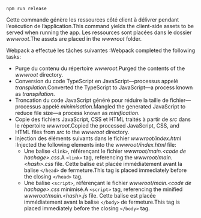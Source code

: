 ```console
npm run release
```

<span data-ttu-id="dceb7-101">Cette commande génère les ressources côté client à délivrer pendant l’exécution de l’application.</span><span class="sxs-lookup"><span data-stu-id="dceb7-101">This command yields the client-side assets to be served when running the app.</span></span> <span data-ttu-id="dceb7-102">Les ressources sont placées dans le dossier *wwwroot*.</span><span class="sxs-lookup"><span data-stu-id="dceb7-102">The assets are placed in the *wwwroot* folder.</span></span>

<span data-ttu-id="dceb7-103">Webpack a effectué les tâches suivantes :</span><span class="sxs-lookup"><span data-stu-id="dceb7-103">Webpack completed the following tasks:</span></span>

* <span data-ttu-id="dceb7-104">Purge du contenu du répertoire *wwwroot*.</span><span class="sxs-lookup"><span data-stu-id="dceb7-104">Purged the contents of the *wwwroot* directory.</span></span>
* <span data-ttu-id="dceb7-105">Conversion du code TypeScript en JavaScript&mdash;processus appelé *transpilation*.</span><span class="sxs-lookup"><span data-stu-id="dceb7-105">Converted the TypeScript to JavaScript&mdash;a process known as *transpilation*.</span></span>
* <span data-ttu-id="dceb7-106">Troncation du code JavaScript généré pour réduire la taille de fichier&mdash;processus appelé *minimisation*.</span><span class="sxs-lookup"><span data-stu-id="dceb7-106">Mangled the generated JavaScript to reduce file size&mdash;a process known as *minification*.</span></span>
* <span data-ttu-id="dceb7-107">Copie des fichiers JavaScript, CSS et HTML traités à partir de *src* dans le répertoire *wwwroot*.</span><span class="sxs-lookup"><span data-stu-id="dceb7-107">Copied the processed JavaScript, CSS, and HTML files from *src* to the *wwwroot* directory.</span></span>
* <span data-ttu-id="dceb7-108">Injection des éléments suivants dans le fichier *wwwroot/index.html* :</span><span class="sxs-lookup"><span data-stu-id="dceb7-108">Injected the following elements into the *wwwroot/index.html* file:</span></span>
  * <span data-ttu-id="dceb7-109">Une balise `<link>`, référençant le fichier *wwwroot/main.\<code de hachage\>.css*.</span><span class="sxs-lookup"><span data-stu-id="dceb7-109">A `<link>` tag, referencing the *wwwroot/main.\<hash\>.css* file.</span></span> <span data-ttu-id="dceb7-110">Cette balise est placée immédiatement avant la balise `</head>` de fermeture.</span><span class="sxs-lookup"><span data-stu-id="dceb7-110">This tag is placed immediately before the closing `</head>` tag.</span></span>
  * <span data-ttu-id="dceb7-111">Une balise `<script>`, référençant le fichier *wwwroot/main.\<code de hachage\>.css* minimisé.</span><span class="sxs-lookup"><span data-stu-id="dceb7-111">A `<script>` tag, referencing the minified *wwwroot/main.\<hash\>.js* file.</span></span> <span data-ttu-id="dceb7-112">Cette balise est placée immédiatement avant la balise `</body>` de fermeture.</span><span class="sxs-lookup"><span data-stu-id="dceb7-112">This tag is placed immediately before the closing `</body>` tag.</span></span>
